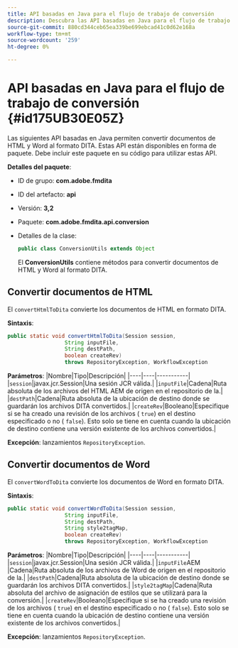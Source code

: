 ```yaml
---
title: API basadas en Java para el flujo de trabajo de conversión
description: Descubra las API basadas en Java para el flujo de trabajo de conversión
source-git-commit: 880cd344ceb65ea339be699ebcad41c0d62e168a
workflow-type: tm+mt
source-wordcount: '259'
ht-degree: 0%

---
```


# API basadas en Java para el flujo de trabajo de conversión {#id175UB30E05Z}

Las siguientes API basadas en Java permiten convertir documentos de HTML y Word al formato DITA. Estas API están disponibles en forma de paquete. Debe incluir este paquete en su código para utilizar estas API.

**Detalles del paquete**:

- ID de grupo: **com.adobe.fmdita**

- ID del artefacto: **api**

- Versión: **3,2**

- Paquete: **com.adobe.fmdita.api.conversion**

- Detalles de la clase:

  ```JAVA
  public class ConversionUtils extends Object
  ```

  El **ConversionUtils** contiene métodos para convertir documentos de HTML y Word al formato DITA.


## Convertir documentos de HTML

El `convertHtmlToDita` convierte los documentos de HTML en formato DITA.

**Sintaxis**:

```JAVA
public static void convertHtmlToDita(Session session, 
                  String inputFile, 
                  String destPath, 
                  boolean createRev) 
                  throws RepositoryException, WorkflowException
```

**Parámetros**: |Nombre|Tipo|Descripción| |----|----|-----------| |`session`|javax.jcr.Session|Una sesión JCR válida.| |`inputFile`|Cadena|Ruta absoluta de los archivos del HTML AEM de origen en el repositorio de la.| |`destPath`|Cadena|Ruta absoluta de la ubicación de destino donde se guardarán los archivos DITA convertidos.| |`createRev`|Booleano|Especifique si se ha creado una revisión de los archivos \( `true`\) en el destino especificado o no \( `false`\). Esto solo se tiene en cuenta cuando la ubicación de destino contiene una versión existente de los archivos convertidos.|

**Excepción**: lanzamientos `RepositoryException`.

## Convertir documentos de Word

El ``convertWordToDita`` convierte los documentos de Word en formato DITA.

**Sintaxis**:

```JAVA
public static void convertWordToDita(Session session, 
                  String inputFile,
                  String destPath, 
                  String style2tagMap, 
                  boolean createRev) 
                  throws RepositoryException, WorkflowException
```

**Parámetros**: |Nombre|Tipo|Descripción| |----|----|-----------| |`session`|javax.jcr.Session|Una sesión JCR válida.| |`inputFile`AEM |Cadena|Ruta absoluta de los archivos de Word de origen en el repositorio de la.| |`destPath`|Cadena|Ruta absoluta de la ubicación de destino donde se guardarán los archivos DITA convertidos.| |`style2tagMap`|Cadena|Ruta absoluta del archivo de asignación de estilos que se utilizará para la conversión.| |`createRev`|Booleano|Especifique si se ha creado una revisión de los archivos \( `true`\) en el destino especificado o no \( `false`\). Esto solo se tiene en cuenta cuando la ubicación de destino contiene una versión existente de los archivos convertidos.|

**Excepción**: lanzamientos `RepositoryException`.

